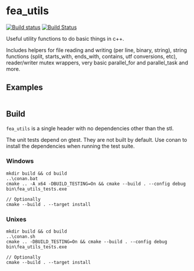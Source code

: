 # fea_utils
[![Build status](https://ci.appveyor.com/api/projects/status/08nrt1tbdau7o3jq/branch/master?svg=true)](https://ci.appveyor.com/project/p-groarke/fea-utils/branch/master)
[![Build Status](https://travis-ci.org/p-groarke/fea_utils.svg?branch=master)](https://travis-ci.org/p-groarke/fea_utils)

Useful utility functions to do basic things in c++.

Includes helpers for file reading and writing (per line, binary, string), string functions (split, starts_with, ends_with, contains, utf conversions, etc), reader/writer mutex wrappers, very basic parallel_for and parallel_task and more.

## Examples

```c++

```

## Build
`fea_utils` is a single header with no dependencies other than the stl.

The unit tests depend on gtest. They are not built by default. Use conan to install the dependencies when running the test suite.

### Windows
```
mkdir build && cd build
..\conan.bat
cmake .. -A x64 -DBUILD_TESTING=On && cmake --build . --config debug
bin\fea_utils_tests.exe

// Optionally
cmake --build . --target install
```

### Unixes
```
mkdir build && cd build
..\conan.sh
cmake .. -DBUILD_TESTING=On && cmake --build . --config debug
bin\fea_utils_tests.exe

// Optionally
cmake --build . --target install
```
